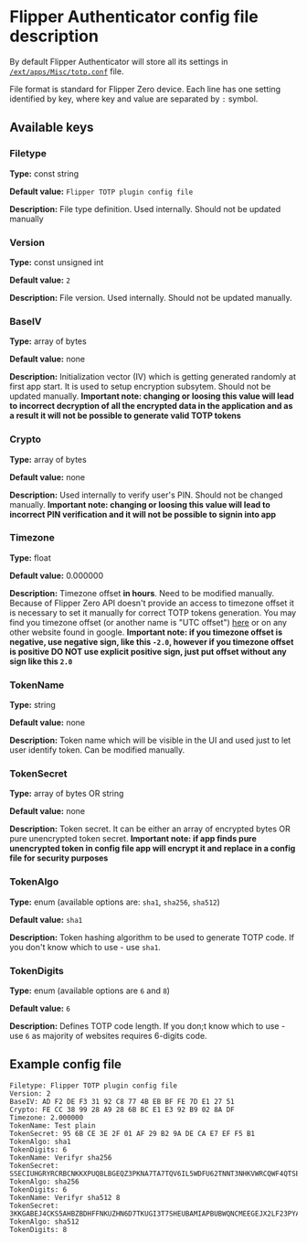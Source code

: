 # Flipper Authenticator config file description

By default Flipper Authenticator will store all its settings in [`/ext/apps/Misc/totp.conf`](https://github.com/akopachov/flipper-zero_authenticator/blob/master/totp/services/config/config.c#:~:text=%23define%20CONFIG_FILE_DIRECTORY_PATH,totp.conf%22) file.

File format is standard for Flipper Zero device. Each line has one setting identified by key, where key and value are separated by `:` symbol.

## Available keys

### Filetype

**Type:** const string

**Default value:** `Flipper TOTP plugin config file`

**Description:** File type definition. Used internally. Should not be updated manually

### Version

**Type:** const unsigned int

**Default value:** `2`

**Description:** File version. Used internally. Should not be updated manually.

### BaseIV

**Type:** array of bytes

**Default value:** none

**Description:** Initialization vector (IV) which is getting generated randomly at first app start. It is used to setup encryption subsytem. Should not be updated manually.
**Important note: changing or loosing this value will lead to incorrect decryption of all the encrypted data in the application and as a result it will not be possible to generate valid TOTP tokens**

### Crypto

**Type:** array of bytes

**Default value:** none

**Description:** Used internally to verify user's PIN. Should not be changed manually.
**Important note: changing or loosing this value will lead to incorrect PIN verification and it will not be possible to signin into app**

### Timezone

**Type:** float

**Default value:** 0.000000

**Description:** Timezone offset **in hours**. Need to be modified manually. Because of Flipper Zero API doesn't provide an access to timezone offset it is necessary to set it manually for correct TOTP tokens generation. You may find you timezone offset (or another name is "UTC offset") [here](https://www.timeanddate.com/time/zone/timezone/utc) or on any other website found in google.
**Important note: if you timezone offset is negative, use negative sign, like this `-2.0`, however if you timezone offset is positive DO NOT use explicit positive sign, just put offset without any sign like this `2.0`**

### TokenName

**Type:** string

**Default value:** none

**Description:** Token name which will be visible in the UI and used just to let user identify token. Can be modified manually.

### TokenSecret

**Type:** array of bytes OR string

**Default value:** none

**Description:** Token secret. It can be either an array of encrypted bytes OR pure unencrypted token secret.
**Important note: if app finds pure unencrypted token in config file app will encrypt it and replace in a config file for security purposes**

### TokenAlgo

**Type:** enum (available options are: `sha1`, `sha256`, `sha512`)

**Default value:** `sha1`

**Description:** Token hashing algorithm to be used to generate TOTP code. If you don't know which to use - use `sha1`.

### TokenDigits

**Type:** enum (available options are `6` and `8`)

**Default value:** `6`

**Description:** Defines TOTP code length. If you don;t know which to use - use `6` as majority of websites requires 6-digits code.

## Example config file

```text
Filetype: Flipper TOTP plugin config file
Version: 2
BaseIV: AD F2 DE F3 31 92 C8 77 4B EB BF FE 7D E1 27 51
Crypto: FE CC 38 99 28 A9 28 6B BC E1 E3 92 B9 02 8A DF
Timezone: 2.000000
TokenName: Test plain
TokenSecret: 95 6B CE 3E 2F 01 AF 29 B2 9A DE CA E7 EF F5 B1
TokenAlgo: sha1
TokenDigits: 6
TokenName: Verifyr sha256
TokenSecret: SSECIUHGRYRCRBCNKKXPUQBLBGEQZ3PKNA7TA7TQV6IL5WDFU62TNNT3NHKVWRCQWF4QTSE4IGLG4S7RGY3LDMVDZVMAGB2ARPG7XYQ
TokenAlgo: sha256
TokenDigits: 6
TokenName: Verifyr sha512 8
TokenSecret: 3KKGABEJ4CKS5AHBZBDHFFNKUZHN6D7TKUGI3T7SHEUBAMIAPBUBWQNCMEEGEJX2LF23PYAFUCSRNVQ2ENOQWLHISCOJQCU2SCND4CI
TokenAlgo: sha512
TokenDigits: 8
```